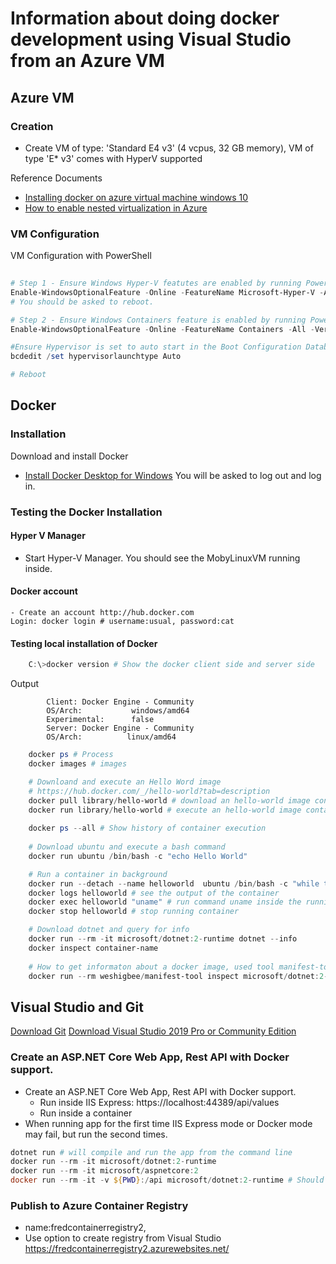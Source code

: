 # Information about doing docker development using Visual Studio from an Azure VM

## Azure VM

### Creation

* Create VM of type: 'Standard E4 v3' (4 vcpus, 32 GB memory), VM of type 'E* v3' comes with HyperV supported

Reference Documents
* [Installing docker on azure virtual machine windows 10](https://stackoverflow.com/questions/44817161/installing-docker-on-azure-virtual-machine-windows-10)
* [How to enable nested virtualization in Azure](https://rlevchenko.com/2017/07/24/how-to-enable-nested-virtualization-in-azure/)

### VM Configuration

VM Configuration with PowerShell
```PowerShell
 
# Step 1 - Ensure Windows Hyper-V featutes are enabled by running PowerShell cmdlet:
Enable-WindowsOptionalFeature -Online -FeatureName Microsoft-Hyper-V -All -Verbose
# You should be asked to reboot.

# Step 2 - Ensure Windows Containers feature is enabled by running PowerShell cmdlet:
Enable-WindowsOptionalFeature -Online -FeatureName Containers -All -Verbose

#Ensure Hypervisor is set to auto start in the Boot Configuration Database (BCD) by running in elevated command prompt the command:
bcdedit /set hypervisorlaunchtype Auto

# Reboot
```

## Docker

### Installation
Download and install Docker

- [Install Docker Desktop for Windows](https://docs.docker.com/docker-for-windows/install)
You will be asked to log out and log in.

### Testing the Docker Installation

#### Hyper V Manager
- Start Hyper-V Manager. You should see the MobyLinuxVM running inside.

#### Docker account
    - Create an account http://hub.docker.com
    Login: docker login # username:usual, password:cat

#### Testing local installation of Docker
```powershell
    C:\>docker version # Show the docker client side and server side
```
Output
```
        Client: Docker Engine - Community
        OS/Arch:           windows/amd64
        Experimental:      false
        Server: Docker Engine - Community
        OS/Arch:          linux/amd64
```        

```powershell
    docker ps # Process
    docker images # images
```

```powershell
    # Downloand and execute an Hello Word image
    # https://hub.docker.com/_/hello-world?tab=description
    docker pull library/hello-world # download an hello-world image container
    docker run library/hello-world # execute an hello-world image container
    
    docker ps --all # Show history of container execution
    
    # Download ubuntu and execute a bash command
    docker run ubuntu /bin/bash -c "echo Hello World"

    # Run a container in background
    docker run --detach --name helloworld  ubuntu /bin/bash -c "while true; do echo Hello World; sleep 1; done"
    docker logs helloworld # see the output of the container
    docker exec helloworld "uname" # run command uname inside the running container which output the name of the OS
    docker stop helloworld # stop running container

    # Download dotnet and query for info
    docker run --rm -it microsoft/dotnet:2-runtime dotnet --info
    docker inspect container-name
    
    # How to get informaton about a docker image, used tool manifest-tool from weshigbee running in a container
    docker run --rm weshigbee/manifest-tool inspect microsoft/dotnet:2-runtime
```

## Visual Studio and Git

[Download Git](https://git-scm.com/download/win)
[Download Visual Studio 2019 Pro or Community Edition](https://www.google.com)

### Create an ASP.NET Core Web App, Rest API with Docker support.
- Create an ASP.NET Core Web App, Rest API with Docker support.
    * Run inside IIS Express: https://localhost:44389/api/values
    * Run inside a container
- When running app for the first time IIS Express mode or Docker mode may fail, but run the second times.

```powershell
dotnet run # will compile and run the app from the command line
docker run --rm -it microsoft/dotnet:2-runtime
docker run --rm -it microsoft/aspnetcore:2
docker run --rm -it -v ${PWD}:/api microsoft/dotnet:2-runtime # Should be able to mount the source code inside 
```

### Publish to Azure Container Registry
- name:fredcontainerregistry2,
- Use option to create registry from Visual Studio
https://fredcontainerregistry2.azurewebsites.net/

